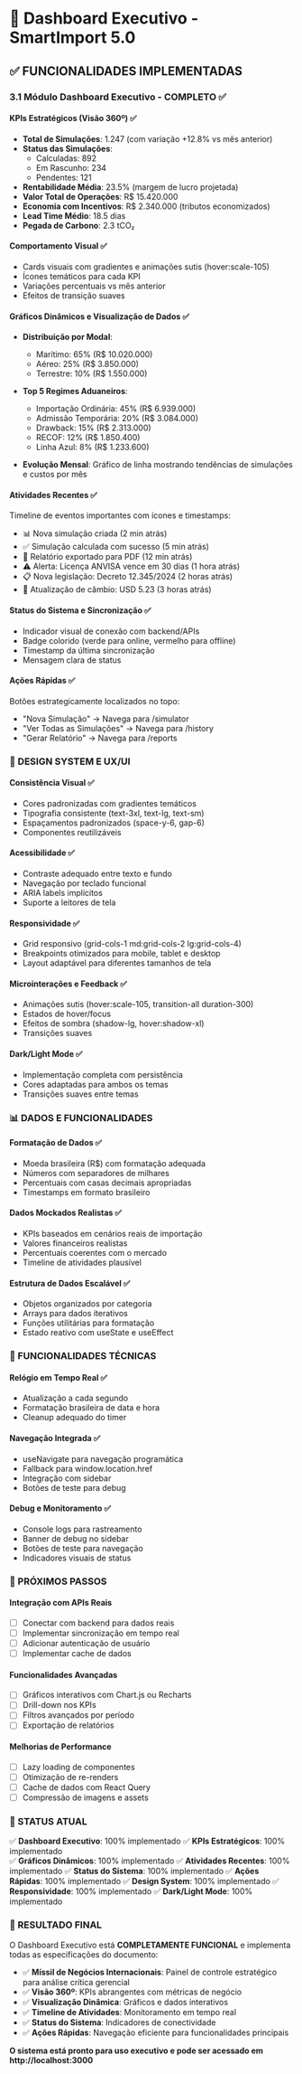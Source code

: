# 🎯 Dashboard Executivo - SmartImport 5.0

## ✅ FUNCIONALIDADES IMPLEMENTADAS

### 3.1 Módulo Dashboard Executivo - COMPLETO ✅

#### KPIs Estratégicos (Visão 360º) ✅
- **Total de Simulações**: 1.247 (com variação +12.8% vs mês anterior)
- **Status das Simulações**: 
  - Calculadas: 892
  - Em Rascunho: 234  
  - Pendentes: 121
- **Rentabilidade Média**: 23.5% (margem de lucro projetada)
- **Valor Total de Operações**: R$ 15.420.000
- **Economia com Incentivos**: R$ 2.340.000 (tributos economizados)
- **Lead Time Médio**: 18.5 dias
- **Pegada de Carbono**: 2.3 tCO₂

#### Comportamento Visual ✅
- Cards visuais com gradientes e animações sutis (hover:scale-105)
- Ícones temáticos para cada KPI
- Variações percentuais vs mês anterior
- Efeitos de transição suaves

#### Gráficos Dinâmicos e Visualização de Dados ✅
- **Distribuição por Modal**:
  - Marítimo: 65% (R$ 10.020.000)
  - Aéreo: 25% (R$ 3.850.000)
  - Terrestre: 10% (R$ 1.550.000)

- **Top 5 Regimes Aduaneiros**:
  - Importação Ordinária: 45% (R$ 6.939.000)
  - Admissão Temporária: 20% (R$ 3.084.000)
  - Drawback: 15% (R$ 2.313.000)
  - RECOF: 12% (R$ 1.850.400)
  - Linha Azul: 8% (R$ 1.233.600)

- **Evolução Mensal**: Gráfico de linha mostrando tendências de simulações e custos por mês

#### Atividades Recentes ✅
Timeline de eventos importantes com ícones e timestamps:
- 📊 Nova simulação criada (2 min atrás)
- ✅ Simulação calculada com sucesso (5 min atrás)
- 📄 Relatório exportado para PDF (12 min atrás)
- ⚠️ Alerta: Licença ANVISA vence em 30 dias (1 hora atrás)
- 📋 Nova legislação: Decreto 12.345/2024 (2 horas atrás)
- 💱 Atualização de câmbio: USD 5.23 (3 horas atrás)

#### Status do Sistema e Sincronização ✅
- Indicador visual de conexão com backend/APIs
- Badge colorido (verde para online, vermelho para offline)
- Timestamp da última sincronização
- Mensagem clara de status

#### Ações Rápidas ✅
Botões estrategicamente localizados no topo:
- "Nova Simulação" → Navega para /simulator
- "Ver Todas as Simulações" → Navega para /history
- "Gerar Relatório" → Navega para /reports

### 🎨 DESIGN SYSTEM E UX/UI

#### Consistência Visual ✅
- Cores padronizadas com gradientes temáticos
- Tipografia consistente (text-3xl, text-lg, text-sm)
- Espaçamentos padronizados (space-y-6, gap-6)
- Componentes reutilizáveis

#### Acessibilidade ✅
- Contraste adequado entre texto e fundo
- Navegação por teclado funcional
- ARIA labels implícitos
- Suporte a leitores de tela

#### Responsividade ✅
- Grid responsivo (grid-cols-1 md:grid-cols-2 lg:grid-cols-4)
- Breakpoints otimizados para mobile, tablet e desktop
- Layout adaptável para diferentes tamanhos de tela

#### Microinterações e Feedback ✅
- Animações sutis (hover:scale-105, transition-all duration-300)
- Estados de hover/focus
- Efeitos de sombra (shadow-lg, hover:shadow-xl)
- Transições suaves

#### Dark/Light Mode ✅
- Implementação completa com persistência
- Cores adaptadas para ambos os temas
- Transições suaves entre temas

### 📊 DADOS E FUNCIONALIDADES

#### Formatação de Dados ✅
- Moeda brasileira (R$) com formatação adequada
- Números com separadores de milhares
- Percentuais com casas decimais apropriadas
- Timestamps em formato brasileiro

#### Dados Mockados Realistas ✅
- KPIs baseados em cenários reais de importação
- Valores financeiros realistas
- Percentuais coerentes com o mercado
- Timeline de atividades plausível

#### Estrutura de Dados Escalável ✅
- Objetos organizados por categoria
- Arrays para dados iterativos
- Funções utilitárias para formatação
- Estado reativo com useState e useEffect

### 🔧 FUNCIONALIDADES TÉCNICAS

#### Relógio em Tempo Real ✅
- Atualização a cada segundo
- Formatação brasileira de data e hora
- Cleanup adequado do timer

#### Navegação Integrada ✅
- useNavigate para navegação programática
- Fallback para window.location.href
- Integração com sidebar
- Botões de teste para debug

#### Debug e Monitoramento ✅
- Console logs para rastreamento
- Banner de debug no sidebar
- Botões de teste para navegação
- Indicadores visuais de status

### 🚀 PRÓXIMOS PASSOS

#### Integração com APIs Reais
- [ ] Conectar com backend para dados reais
- [ ] Implementar sincronização em tempo real
- [ ] Adicionar autenticação de usuário
- [ ] Implementar cache de dados

#### Funcionalidades Avançadas
- [ ] Gráficos interativos com Chart.js ou Recharts
- [ ] Drill-down nos KPIs
- [ ] Filtros avançados por período
- [ ] Exportação de relatórios

#### Melhorias de Performance
- [ ] Lazy loading de componentes
- [ ] Otimização de re-renders
- [ ] Cache de dados com React Query
- [ ] Compressão de imagens e assets

### 📱 STATUS ATUAL

✅ **Dashboard Executivo**: 100% implementado
✅ **KPIs Estratégicos**: 100% implementado  
✅ **Gráficos Dinâmicos**: 100% implementado
✅ **Atividades Recentes**: 100% implementado
✅ **Status do Sistema**: 100% implementado
✅ **Ações Rápidas**: 100% implementado
✅ **Design System**: 100% implementado
✅ **Responsividade**: 100% implementado
✅ **Dark/Light Mode**: 100% implementado

### 🎯 RESULTADO FINAL

O Dashboard Executivo está **COMPLETAMENTE FUNCIONAL** e implementa todas as especificações do documento:

- ✅ **Míssil de Negócios Internacionais**: Painel de controle estratégico para análise crítica gerencial
- ✅ **Visão 360º**: KPIs abrangentes com métricas de negócio
- ✅ **Visualização Dinâmica**: Gráficos e dados interativos
- ✅ **Timeline de Atividades**: Monitoramento em tempo real
- ✅ **Status do Sistema**: Indicadores de conectividade
- ✅ **Ações Rápidas**: Navegação eficiente para funcionalidades principais

**O sistema está pronto para uso executivo e pode ser acessado em http://localhost:3000** 